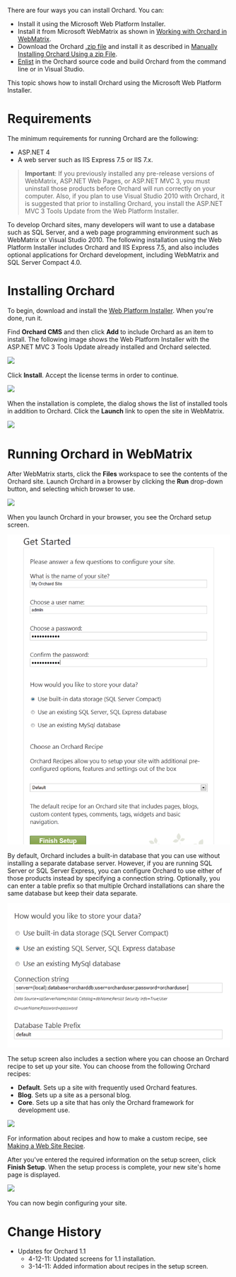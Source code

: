 There are four ways you can install Orchard. You can:

* Install it using the Microsoft Web Platform Installer.
* Install it from Microsoft WebMatrix as shown in [Working with Orchard in WebMatrix](Working-with-Orchard-in-WebMatrix).
* Download the Orchard [.zip file](http://orchard.codeplex.com/releases/view/90325) and install it as described in [Manually Installing Orchard Using a zip File](Manually-installing-Orchard-zip-file).
* [Enlist](Setting-up-a-source-enlistment) in the Orchard source code and build Orchard from the command line or in Visual Studio.

This topic shows how to install Orchard using the Microsoft Web Platform Installer.


# Requirements
The minimum requirements for running Orchard are the following:
* ASP.NET 4
* A web server such as IIS Express 7.5 or IIS 7.x.

> **Important**:  If you previously installed any pre-release versions of WebMatrix, ASP.NET Web Pages, or ASP.NET MVC 3, you must uninstall those products before Orchard will run correctly on your computer. Also, if you plan to use Visual Studio 2010 with Orchard, it is suggested that prior to installing Orchard, you install the ASP.NET MVC 3 Tools Update from the Web Platform Installer.

To develop Orchard sites, many developers will want to use a database such as SQL Server, and a web page programming environment such as WebMatrix or Visual Studio 2010.  The following installation using the Web Platform Installer includes Orchard and IIS Express 7.5, and also includes optional applications for Orchard development, including WebMatrix and SQL Server Compact 4.0. 

# Installing Orchard

To begin, download and install the [Web Platform Installer](http://www.microsoft.com/web/downloads/platform.aspx). When you're done, run it. 

Find **Orchard CMS** and then click **Add** to include Orchard as an item to install.  The following image shows the Web Platform Installer with the ASP.NET MVC 3 Tools Update already installed and Orchard selected. 

![](../Upload/screenshots_675/webpi_install_675.png)

Click **Install**. Accept the license terms in order to continue.

![](../Upload/screenshots_675/Install_acceptterms.png)

When the installation is complete, the dialog shows the list of installed tools in addition to Orchard.  Click the **Launch** link to open the site in WebMatrix.

![](../Upload/screenshots_675/Install_success.png)

# Running Orchard in WebMatrix

After WebMatrix starts, click the **Files** workspace to see the contents of the Orchard site. Launch Orchard in a browser by clicking the **Run** drop-down button, and selecting which browser to use.

![](../Upload/screenshots_675/launch_Orchard_WebMatrix_675.png)

When you launch Orchard in your browser, you see the Orchard setup screen. 

![](../Upload/screenshots/get_started_dialog_1.png)

By default, Orchard includes a built-in database that you can use without installing a separate database server. However, if you are running SQL Server or SQL Server Express, you can configure Orchard to use either of those products instead by specifying a connection string. Optionally, you can enter a table prefix so that multiple Orchard installations can share the same database but keep their data separate.

![](../Upload/screenshots_85/setup_sqlserver.png)

The setup screen also includes a section where you can choose an Orchard recipe to set up your site. You can choose from the following Orchard recipes:

* **Default**. Sets up a site with frequently used Orchard features.
* **Blog**. Sets up a site as a personal blog.
* **Core**. Sets up a site that has only the Orchard framework for development use.

![](../Upload/screenshots/get_started_recipe.png)

For information about recipes and how to make a custom recipe, see [Making a Web Site Recipe](http://orchardproject.net/docs/Making-a-Web-Site-Recipe.ashx). 

After you've entered the required information on the setup  screen, click **Finish Setup**. When the setup process is complete, your new site's home page is displayed.

![](../Upload/screenshots_675/playground_new_page_675_1.png)

You can now begin configuring your site.
  
  
  

# Change History
* Updates for Orchard 1.1
    * 4-12-11:  Updated screens for 1.1 installation.
    * 3-14-11:  Added information about recipes in the setup screen.

